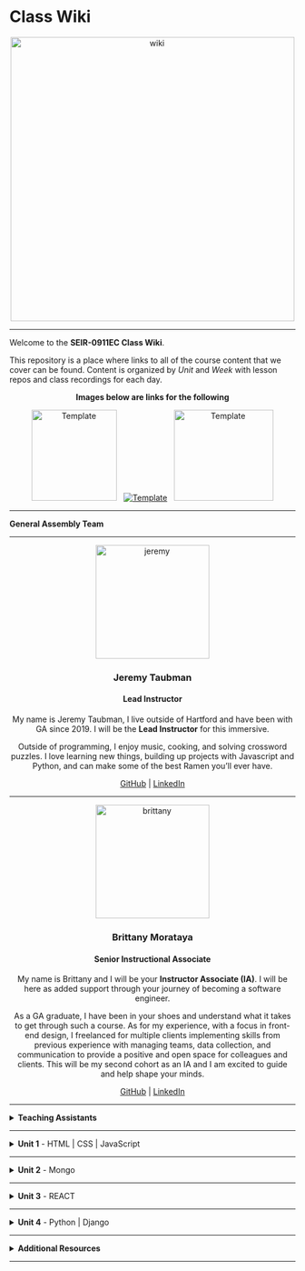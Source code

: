 # Class Wiki

<div align="center">
  <img src="https://i.imgur.com/WNe3NwE.png" alt="wiki" height="500">
</div>

___
Welcome to the <b>SEIR-0911EC Class Wiki</b>.

This repository is a place where links to all of the course content that we cover can be found. Content is organized by <i>Unit</i> and <i>Week</i> with lesson repos and class recordings for each day.
<br>


<div align="center" display:"row">
<b>Images below are links for the following</b>



<a href="https://github.com/bmorataya3/Pull-Request-Template" target="_blank"><img src="https://i.imgur.com/WYBWzSth.png" alt="Template" height="160" width="150"></a> &nbsp; 
<a href="https://github.com/seir-/daily_js_challenges" target="_blank"><img src="https://i.imgur.com/W2YYUOPb.png" alt="Template"></a>  &nbsp; 
<a href="https://github.com/seir-123/cs_data_structures" target="_blank"><img src="https://i.imgur.com/Bq75otNm.png" alt="Template" height="160" width="175" ></a>
</div>



____
<strong>General Assembly Team</strong>



____

<div align="center">
  <img width="200px" src="https://i.imgur.com/xDwQZ7E.png" alt="jeremy">
  <h3>Jeremy Taubman</h3>
  <h4>Lead Instructor</h4>
  <p>My name is Jeremy Taubman, I live outside of Hartford and have been with GA since 2019. I will be the <b>Lead Instructor</b> for this immersive.</p>
  <p>Outside of programming, I enjoy music, cooking, and solving crossword puzzles. I love learning new things, building up projects with Javascript and Python, and can make some of the best Ramen you’ll ever have.</p>
  <span><a href="https://github.com/taubman33">GitHub</a> | <a href="https://www.linkedin.com/in/jeremy-taubman/">LinkedIn</a></span>
  <br>
</div>

____

<div align="center">
  <img width="200px" src="https://i.imgur.com/TkTJmAs.png" alt="brittany">
  <h3>Brittany Morataya</h3>
  <h4>Senior Instructional Associate</h4>
  <p>My name is Brittany and I will be your <b>Instructor Associate (IA)</b>. I will be here as added support through your journey of becoming a software engineer.</p>
  <p>As a GA graduate, I have been in your shoes and understand what it takes to get through such a course. As for my experience, with a focus in front-end design, I freelanced for multiple clients implementing skills from previous experience with managing teams, data collection, and communication to provide a positive and open space for colleagues and clients. This will be my second cohort as an IA and I am excited to guide and help shape your minds.</p>
  <span><a href="https://github.com/bmorataya3">GitHub</a> | <a href="https://www.linkedin.com/in/brittany-morataya/">LinkedIn</a></span>
  <br>
</div>


____


<details><summary><strong>Teaching Assistants</strong></summary><p>

<p>TAs will lead nightly study and debugging sessions that are <b>highly recommended</b> to attend.</p>

<div align="center">
  <img width="200px" src="" alt="">
  <h3>NAme/h3>
  <h4>Teaching Assistant</h4>
  <p>Aboue</p>
  <span><a href="https://github.com/kavdesilva">GitHub</a>  | <a href="https://www.linkedin.com/in/kristina-vanbergen-desilva/">LinkedIn</a></span>
  <br>
</div>

____



____
<details><summary><strong>Class Policies</strong></summary><p>

Below, you will find Class Policies and Requirements as laid out in Orientation and conveyed by the Instructional Team.  We compile them here for your reference and review.

</p>

<ul type="none">

<li><details><summary><strong>Code of Conduct</strong></summary><p>

<ul>
  <li>Foster a productive classroom environment.</li>
  <li>Treat others with respect and dignity.</li>
  <li>Remember that everyone is coming at this with a different background.</li>
  <li>Professionalism in all methods of communication, both in-person <i>and</i> online.
    <ul>
      <li>Slack is an extension of our on-campus community. We ask that you remain courteous, respectful, and professional while engaging on Slack.</li>
    </ul>
  </li>
  <li><b>Zero tolerance for plagiarism and cheating.</b></li>
</ul>

</p></details></li>

<li><details><summary><strong>Deliverable Submission Requirements</strong></summary><p>

<ul>
  <li>Deliverables must be submitted following the <a href="https://github.com/SEIR-123/template_pull_request">PR Guidelines</a>.</li>
  <li>Students must meet deliverable requirements for the submission to be marked as "Complete".</li>
  <li>Deliverables are <i>always</i> due the following class day at the beginning of class, unless otherwise stated.</li>
  <li>There is a grace period for re-submission or late submission.  All re-submits/late submits are due the <b>Monday following the week of assignment</b>.
    <ul>
      <li>Deliverables assigned on Fridays <b>do not</b> have a re-submit <i>or</i> late submit grace period.</li>
      <li>Deliverables submitted <i>after</i> the grace period <b>will not</b> be graded or accepted and will be marked as "Incomplete".</li>
    </ul>
  </li>
</ul>

</p></details></li>

<li><details><summary><strong>Graduation Requirements</strong></summary><p>

<ul>
  <li>Meet Project Requirements.
    <ul><li>Satisfactorily complete and present a project for <i>each</i> of the <b>4</b> units.</li></ul>
  </li>
  <li>Submit and complete a <i>minimum</i> of <b>80%</b> of deliverables (labs, homework, etc.).</li>
  <li>Adhere to attendance policy.
    <ul>
      <li>Students are allowed <b>3</b> absences over the <i>entire</i> course.</li>
      <li><b>3</b> tardies or early departures equals <b>1</b> absence.</li>
      <li>Tardy policy <i>includes</i> Outcomes participation.</li>
    </ul>
  </li>
</ul>

</p></details></li>

<li><details><summary><strong>A Note on Plagiarism</strong></summary><p>

<ul>
  <li>Plagiarism is a serious offense and grounds for immediate withdrawal.</li>
  <li>You are encouraged to ask others, including students, instructors, and sites like <i>Stack Overflow</i> for help. However, it is <b><i>not acceptable to copy</i></b> another persons code and submit it as your own. More importantly, it is detrimental to your own learning and growth.</li>
  <li>Small snippets of code that solve small problems taken from sites like <i>Stack Overflow</i> are generally an exception to this rule. If you aren't sure, it is your responsibility to <b><i>ask your instructor</i></b>. To be on the safe side, we ask that you credit the person/resource you got the code from in a comment, and let an instructor take a look at it.</li>
</ul>

</p></details></li>

Observed Holidays

<p>
The following dates are observed Holidays for this immersive.  There will be no class days on or within any of the date ranges listed below.  These will not decrease the overall length of the immersive, but add on additional replacement days to the end to fulfill the 12 weeks. If you have any questions regarding Holidays, or have a special circumstance, please don't hesitate to reach out to your instructional team.
</p>

| Holiday | Date(s) |
|:---:|:---:|
| Thanksgiving Break | Nov 22-24 |



</details>
____

# Class Schedule

### Unit 1 - 
	Week 1 - HTML, CSS, JS, DOM Manipulation
	Week 2 - JS Higher Order Functions, OOP, API calls + Axios
	Week 3 - Project 1 (API Call / JS Game)

### Unit 2 - 
	Week 4 -Mongo, Mongoose, Express
	Week 5 -  Mongoose with Express, Full Stack Development
	Week 6 - Project 2 (Mongoose /  Axios)

### Unit 3 -
	Week 7 -  React Basics, React Hooks
	Week 8 -  React Router and Axios
	Week 9 - Group MERN Stack Project

### Unit 4 -
	  Week 10 - Python, Django
	  Week 11 - Django Serializers, Group Hackathon
	  Week 12 - Capstone Project  


</p></details></li>

____

<details><summary><strong>Unit 1</strong> - HTML | CSS | JavaScript</summary><p>

<ul type="none">

  <li><details><summary><strong>Week 1</strong></summary><p>

  <p>
  In Week 1, we review the fundamental concepts of <b>HTML</b>, <b>CSS</b>, and <b>JavaScript</b> along with introducing <b>git</b> workflow, <b>terminal</b> commands, and writing professional <b>markdown</b> files. We also learn about the <b>JavaScript DOM</b> and how to use <b>events</b> to affect it.
  </p>

  | Monday | Tuesday | Wednesday | Thursday | Friday |
  |:---:|:---:|:---:|:---:|:---:|
  | Introductions| [JS Intro- Datatypes](https://github.com/SEIR-0911/u1_js_intro_datatypes/blob/main/README.md) | [Functions and Scopes](https://github.com/SEIR-0911/u1_js_functions_and_scope/blob/main/README.md)  | [HTML](https://github.com/SEIR-0911/u1_HTML_intro)   | [DOM Events](https://github.com/SEIR-0911/u1_lesson_js_dom_events)
  | [CLI Intro](https://github.com/SEIR-0911/u1_CLI_intro)  | [Arrays](https://github.com/SEIR-0911/u1_js_arrays/blob/main/README.md) |  [Functions Lab](https://github.com/SEIR-0911/u1_functions_lab/blob/main/README.md)  | [Grumpy Cat](https://github.com/SEIR-0911/u1_lab_grumpy_cat_resume) | [Color Switcher](https://github.com/SEIR-0911/u1_lab_dom_color_switcher)
  |  [InstallFest](https://github.com/SEIR-0911/u1_Installfest) | [Control Flow](https://github.com/SEIR-0911/u1_js_control_flow/blob/main/README.md)   | [Array Iterators](https://github.com/SEIR-0911/u1_array_iterators) | [CSS](https://github.com/SEIR-0911/u1_CSS_intro)  | [JS Dots Game Lab](https://github.com/SEIR-0911/u1_lab_dom_dots)| 
  |  [Git](https://github.com/SEIR-0911/u1_lesson_git_intro)| [Data Types Practice](https://github.com/SEIR-0911/U1_data_types_practice) | [HOF Lab](https://github.com/SEIR-0911/u1_lab_HOF_lab/tree/main)   |  [Resume](https://github.com/SEIR-0911/u1_lab_personal_resume)  |[Connect Four](https://github.com/SEIR-0911/u1_hw_Connect_four/blob/main/README.md) |  |
  | [Git PAT](https://github.com/SEIR-0911/u1_git_PAT) | [CYOA](https://github.com/SEIR-0911/u1_hw_control_flow_adventure/tree/main) |[CodeWars Challenges](https://github.com/SEIR-0911/u1_hw_codewars_challenges/blob/main/README.md)  | [Flexbox](https://github.com/SEIR-0911/u1_CSS_Flex_and_Grid)    | [Tic Tac Toe](https://github.com/SEIR-0911/u1_hw_tic_tac_toe)
  | [Command Line Practice](https://github.com/SEIR-0911/u1_hw_star_wars-1/blob/main/README.md)  ||OUTCOMES | [Fashion Blog](https://github.com/SEIR-0911/u1_HW_Fashion-Blog/blob/master/README.md) |   |

  <ul type="none">

  <li><details><summary>Class Recordings</summary><p>

  | Monday | Tuesday | Wednesday | Thursday | Friday |
  |:---:|:---:|:---:|:---:|:---:|
  | [Recording](https://generalassembly.zoom.us/rec/share/8dvXRvdhk1rZigzh1rxM8BFVgvbulUvOtwI_MvVspc3UZFoBE2mYVx5rvs5IdSso.Oj2zsrEaYgKH3gHW)| [Recording](https://generalassembly.zoom.us/rec/share/eRwUN76Bl1gksVvhJ_jOHCjNy_PrVrefvzWZjKPe15vy5iJGUYl2WQrSilUpgJ2k.MpOY41Ab6qgp6Gt5)|[Recording](https://generalassembly.zoom.us/rec/share/w78QGA_GLb9JESDU5SXugkxlefr1GpCx38DHGmoyQuk90xLvY5FSFRUFTSpzum2P.cToFMiwKspO3wOac)| [Recording](https://generalassembly.zoom.us/rec/share/0vzAOCMGQIJTDVFaSw3fLM1XUTlicGiP-hnXsqrAXx5t8rkvgeE3uGQ6VJc0UQwM.X0wEUaYXQVVFsLzy)| [Recording](https://generalassembly.zoom.us/rec/share/gDMRwR9HTirxSBnF-qQHZ0SP8pd307NV2dxEzySPsUWPk_7wTUQU62uGwxr2_1qz.E9Pju-_WYWkBqRTh)|
  | Passcode: `0q1!ghrd`  | Passcode: `pw9GO%?3` | Passcode: `dBUuu%S7
` | Passcode: `XuVF8@T.` | Passcode: `J9G.4KJC` |

  </p></details></li>

  </ul>

  ___
  </p></details></li>

  <li><details><summary><strong>Week 2</strong></summary><p>

  <p>
  In Week 2, we practice more <b>DOM Manipulation</b> and are introduced to <b>Daily JavaScript Challenges</b> and basic algorithmic problem-solving. We learn about <b>ES6</b> syntax along with <b>Higher Order Functions</b> and <b>Object Oriented Programming</b> in JavaScript. At the end of the week, we learn how to call on external data sources with <b>APIs</b>.
  </p>

 
  | Monday | Tuesday | Wednesday | Thursday | Friday |
  |:---:|:---:|:---:|:---:|:---:|
|  [JS Objects](https://github.com/SEIR-0911/u1_lesson_js_objects/blob/main/README.md) |Wireframing| [Weather API Lab](https://github.com/SEIR-0911/u1_lab_weather-api/blob/main/README.md) | [Responsive CSS](https://github.com/SEIR-0911/u1_responsive_css/blob/main/README.md)| Project Week Starts|
|[Jurassic Object Lab](https://github.com/SEIR-0911/u1_lab_jurassic_objects/blob/main/README.md)|  [Intro to API's](https://github.com/SEIR-0911/u1_axios-api-intro)   |  OUTCOMES  |  Deployment |  ||
  |[ES6 Syntax](https://github.com/SEIR-0911/u1_lesson_ES6) | [Poke'mon Lab](https://github.com/SEIR-0911/u1_pokemon-api-lab/blob/main/README.md)  |   |[Prompt 1](https://github.com/SEIR-0911/u1_project_prompt/blob/main/README.md) |  |  
  | [Calculator](https://github.com/SEIR-0911/u1_JS_calculator_lab/tree/main) |  ||  |  |
  |  |  |  | |  | 

 <ul type="none">



 <li><details><summary>Class Recordings</summary><p>


| Monday | Tuesday | Wednesday | Thursday | Friday |
 |:---:|:---:|:---:|:---:|:---:|
 | [Recording](https://generalassembly.zoom.us/rec/share/cDmD9w7ULkJG6aYVNb7P5ILZhMAsv72_Zrqdy3cZ-wtgpPWcdbso7b89mrvqrah_.8B8Hte07Ivn58qtU)|[Recording](https://generalassembly.zoom.us/rec/share/-CMe-EB9H_3uYM3uppDnVou1kKUzY_oVR9FssDxuKETx9y5fkhlxakoRdPTY7Qbm.V-RAu3F5zngb64kh) | [Recording](https://generalassembly.zoom.us/rec/share/zEkd4PfoxN5BQjeM3yQb59dIDlFUAzmuC9PJhz2W5QPrSvysbLC2vzNFgBo1eJ6l.Kzs_JeuWbKMdFlWt) |  [Recording]() | [Recording]()|
 | Passcode:`%FQV40JU`  | Passcode:`EVTT5q?3`| Passcode:`@@P1Zs$8` | Passcode: `` | Passcode: `` | 

 </p></details></li>
 
  </ul>

  </p></details></li>

</p></details>
  

___
   
   
<details><summary><strong>Unit 2</strong> - Mongo </summary><p>

<ul type="none">

  <li><details><summary><strong>Week 4</strong></summary><p>

   <p>
     In Week 4, we learn all about <b>Mongo</b> with <b>Express</b>. We learn the concepts of <b>associations</b>, <b>data</b>, and about <b>routes & conteollers</b>. 
  </p>


| Monday | Tuesday | Wednesday | Thursday | Friday |
  |:---:|:---:|:---:|:---:|:---:|
  | [Mongo Install](https://github.com/SEIR-0911/u2_lesson_mongo_install/blob/main/README.md)|[Mongoose Data](https://github.com/SEIR-0911/u2_lesson_mongoose_data_model-1) | [Express Full Stack Demo](https://github.com/SEIR-0911/express_full_stack_demo) | [ERD](https://github.com/SEIR-0911/u2_lesson_ERD) | [Express from Scratch](https://github.com/taubman33/u2_lab_express_api/blob/main/README.md)  ||
  | [Mongo Command](https://github.com/SEIR-0911/u2_lesson_mongoDB/blob/main/README.md) | [Mongoose Associations](https://github.com/SEIR-0911/u2_lesson_mongoose_associations/tree/main) | [Express Intro](https://github.com/SEIR-0911/u2_express_intro_and_middleware/tree/main)  | [Express Controller](https://github.com/SEIR-0911/u3_lesson_express_controllers/blob/main/README.md) | [Mongoose w/Express](https://github.com/SEIR-0911/u2_lesson_mongoose_express) |
  | [Mongo Lab](https://github.com/SEIR-0508/u2_lab_mongoDB_sneakers/tree/main)  |  [Mongoose Lab](https://github.com/SEIR-0911/u2_mongoose_lab/blob/main/README.md) |[Express Routes](https://github.com/SEIR-0911/u3_lesson_express_routing/blob/main/README.md)|  | [Mongoose Plants](https://github.com/SEIR-0911/u2_hw_mongoose_plants/blob/main/README.md)  |
  |[Atlas Set up](https://github.com/SEIR-0911/u2_mongo_atlas_setup/blob/main/README.md)   | |[Express Fruits](https://github.com/SEIR-0911/express_fruits/blob/main/readme.md)  |  |  |
  | [Mongo Burgers](https://github.com/SEIR-0911/u2_hw_mongo_burgers)  || OUTCOMES ||  |
  |  | |  |  |  | 

<ul type="none">

 

  <li><details><summary>Class Recordings</summary><p>

| Monday | Tuesday | Wednesday | Thursday | Friday |
  |:---:|:---:|:---:|:---:|:---:|
  | [Recording](https://generalassembly.zoom.us/rec/share/KojBx5iid6CQ9MYIamujd_8QfxfmiC2pftExgGZ9Bvh4DhXIPxVaJg5cSzz-L1JE.vOdp6Lqj3JWhiK8p) | [Recording](https://generalassembly.zoom.us/rec/share/ZUXppiomUy9iI2h2lALlb2nhRUQcvpSJDtxFJ3IobDx_tB8MlKTzXqnyOQtNF1HD.AVmQTJO2cr7zXTEz) | [Recording]() | [Recording](https://generalassembly.zoom.us/rec/share/MAX9zoNVjUa9UOk-cFGNLpVkrMEoPyJ7m7K3EbioIhS8g_koT_Uv_yB_18WYYwkG.mZ1Bzesmz7OTXOGB) | [Recording]() |
  | Passcode: `1#6APOT%` | Passcode: `9@xxf0?@` | Passcode: `` | Passcode: `k+gv3m?W` | Passcode: `` | 

  </p></details></li>

  </ul>

  ___
  </p></details></li>

  <li><details><summary><strong>Week 5</strong></summary><p>

  <p>
  In Week 5 we continue to work with Express from scratch, Authorization and following it up with a full stackathon for practice
  </p>


| Monday | Tuesday | Wednesday | Thursday | Friday |
  |:---:|:---:|:---:|:---:|:---:|
  | [Express/Mongoose Review](https://github.com/SEIR-0911/u2_heroes_and_villains_api/tree/main) | [Group Git](https://github.com/SEIR-0911/u2_lesson_group_git) | Stackathon day | Presentations  | [Project 2](https://github.com/SEIR-0911/project2/blob/main/README.md) |
  | [Express fron Scratch](https://github.com/taubman33/u2_lab_express_api/blob/main/README.md) |  [Reg ex (optional)](https://github.com/SEIR-0911/u2_lesson_regEx_js/tree/main)| OUTCOMES |  [Project 2 setup](https://github.com/SEIR-0911/project2/blob/main/README.md)    ||
  | |[OAuth (optional)](https://github.com/SEIR-0911/u2_lesson_oAuth) |   | |  |
  |  | Stackaton Day 1 | |  |  |
 


  <li><details><summary>Class Recordings </summary><p>

| Monday | Tuesday | Wednesday | Thursday | Friday |
  |:---:|:---:|:---:|:---:|:---:|
  | [Recording]() | [Recording]() | [Recording]() | [Recording]() | [Recording](https://generalassembly.zoom.us/rec/share/JUgAoH5tc3metfg--hbDVq87qrDH35L9NSFgDQ_DSaRKMNyb3JtMFZ5X21HthGrF.04HUrTQwqzTbZxDT) |
  | Passcode: `` | Passcode: `` | Passcode: `` | Passcode: `` | Passcode: `7*+Zxm%Z` | 
 
  </p></details></li>
  
  </ul>

  </p></details></li>

</p></details>

 


___
<details><summary><strong>Unit 3</strong> - REACT </summary><p>

<ul type="none">

  <li><details><summary><strong>Week 7</strong></summary><p>

  <p>
  In Week 7 we learn all about React and what an amazing JavaScript library it can be for developers. We learn the concepts of components, props, and about React Hooks and functional components. We learn about useState and how to use it to manage our state within our apps. We also get into how we can use useEffect to make axios calls in our React apps. Finally, at the end of the week, we learn React Router, a powerful tool for navigating around our virtual DOM.
  </p>

 
 | Monday | Tuesday | Wednesday | Thursday | Friday |
  |:---:|:---:|:---:|:---:|:---:|
  | [Intro to React](https://github.com/SEIR-0911/u3_lesson_intro_to_react/blob/main/README.md)| [React Router](https://github.com/SEIR-0911/u3_react_router_intro/blob/main/README.md)  |[Component hierarchy Diagram](https://github.com/SEIR-0911/u3_lesson_component_hierarchy/blob/main/README.md) |  [Reat State](https://github.com/SEIR-0911/u3_lesson_state_and_hooks) | [UseEffect](https://github.com/SEIR-0911/u3_lesson_useEffect/tree/main) | 
  |[LOTR Lab](https://github.com/SEIR-0911/u3_lab_react_LOTR/blob/main/README.md)| [Mapping Components](https://github.com/SEIR-0911/u3_lesson_react_mapping_components-1)  | [Portfolio](https://github.com/SEIR-0911/u3_react_portfolio_lab) |  [Likes Lab](https://github.com/SEIR-0911/u3_lab_likes) | [React API's](https://github.com/SEIR-0911/u3_lesson_react_APIs) |
  |[Korilla Lab](https://github.com/SEIR-0911/u3_react_Korilla_receipts/tree/main)| [Mapping Lab](https://github.com/SEIR-0911/u3_lab_mapping_contacts/blob/main/README.md)| OUTCOMES   | [React Forms](https://github.com/SEIR-0911/u3_react_forms/tree/main)    | [SWAPI Axios Lab](https://github.com/SEIR-0911/u3_react_axios_lab/blob/main/README.md) |
  | | [Mapping Movies](https://github.com/SEIR-0911/u3_hw_movie_mapping) |  | [Groceries Lab](https://github.com/SEIR-0911/u3_lab_groceries) |  |
  |  |  |  | [ATM Lab](https://github.com/SEIR-0911/u3_lab_react_ATM) | |
|||| [Password Validator](https://github.com/SEIR-0911/u3_lab_password_validator/blob/main/README.md) | |
| | | | |


  <ul type="none">

 
 
 <li><details><summary>Class Recordings</summary><p>

| Monday | Tuesday | Wednesday | Thursday | Friday |
  |:---:|:---:|:---:|:---:|:---:|
  | [Recording](https://generalassembly.zoom.us/rec/share/WD_KuZz8-nKMuJo9vjZ8C0wmowgQrK9Iat9lVlBhJYXRYQgetRjnNawgpoArvTId.JjVBK8qbu6vf_LJ4) | [Recording](https://generalassembly.zoom.us/rec/share/BE7muJb-EOzojTb6NShYuoy4E8V6XpSmzEMYslxDdmp2nWtXWFShCjbv1dsAH_Sc.Z3hTUcwBXz4ediqP)| [Recording](https://generalassembly.zoom.us/rec/share/td28MAQhMXjq-ovIe-I-sS-WKYOu5Rl15PnjOKGOJXhuAn1fZFLmeFxbnOA16WEe.Ie3qcebXLoLDbCm1) | [Recording](https://generalassembly.zoom.us/rec/share/OqiPqbHElrAowsfO7jKCO7MMyeIxT7yWI5wlV5HEBhH9ZCQbVyflKOiBIoqCf13o.SldeSPzNrNgskygm) | [Recording] |
  | Passcode: `6mn6U3#m` | Passcode: `b5GM?30d` |  Passcode: `E^yB7HWy` | Passcode: `@6fiwG!m` |  Passcode: `` 

  </p></details></li>

  </ul>

  ___
  </p></details></li>



  <li><details><summary><strong>Week 8</strong></summary><p>

  <p>
  In Week 8, we continue to work with React Functional Components, learning about some amazing Hooks like useEffect and useContext, as well as two powerful libraries, Axios and the React Router
  </p>

 
 | Monday | Tuesday | Wednesday | Thursday | Friday |
  |:---:|:---:|:---:|:---:|:---:|
  |[Router II](https://github.com/SEIR-0911/u3_lesson_react_router) [UseEffect](https://github.com/SEIR-0911/u3_lesson_useEffect) | [useContext](https://github.com/seir-123/u2_lesson_useContext) | Hackathon| Hackathon | Hackathon Presentations |
  |[Router Lab](https://github.com/SEIR-0911/u3_lab_react_router)    |[Context Lab](https://github.com/seir-123/u2_react_useContext_lab)  |OUTCOMES |  [Project 3 prompt](https://github.com/seir-123/project2_prompt/blob/main/README.md)  |  |
  | | [React States Lab](https://github.com/SEIR-0911/u3_react_states_lab/blob/main/README.md) |  | ||
| | [FrontEnd Hackathon](https://github.com/SEIR-0911/u3_lab_react_axios_foodE/blob/main/README.md) |  | ||
| | Axios Lab II |  | ||
  

  <ul type="none">

  <li><details><summary>Class Recordings</summary><p>

| Monday | Tuesday | Wednesday | Thursday | Friday |
  |:---:|:---:|:---:|:---:|:---:|
  | [Recording](https://generalassembly.zoom.us/rec/share/p1ul2ouA1Wo2Era8Tf1ja_rixy4frrdhnWL5IyQ7YCUi7Yd1Bn5gHSmrXg0OYKYo.1LjwcBW95kxEIGvV)  |[Recording](https://generalassembly.zoom.us/rec/share/_Xj_AB91EX6zVySs6aggzHlR-GZ5RRFg2ag0kMELwiIiGL9kaUv1K7xYsW1Q5p1m.YChwkc4l74at_ihM)  | No Recording | [Recording](https://generalassembly.zoom.us/rec/share/zxRBA7NE31gSDoGHaV2mHWiuOLOBbOnOKTL6EpWaCklOi3H5CccqBbJ3xSDpECY.GLSrAdp6brFTSy09) |No Recording|
  | Passcode: `1ZKBjbh*` | Passcode: `^Bm9Ys1u` |  | Passcode: `kmW=BN03`  |  | 

 </p></details></li>
  
  </ul>

  </p></details></li>

</p></details>

 


___
<details><summary><strong>Unit 4</strong> -  Python | Django</summary><p>

<ul type="none">

  <li><details><summary><strong>Week 11</strong></summary><p>

  <p>
  In Week 11, we are introduced to <b>Python</b> and learn about <b>functions</b>, <b>control flow</b>, <b>loops</b>, and <b>dictionaries</b>. We continue with Python through the week by learning about <b>tuples</b> and <b>OOP</b>. 
  </p>

 
| Monday | Tuesday | Wednesday | Thursday | Friday |
  |:---:|:---:|:---:|:---:|:---:|
  | Presentations |[Intro to Python](https://github.com/SEIR-0911/u4_lesson_python_intro)  | [Python OOP](https://github.com/SEIR-0911/u4_lesson_python_OOP)  | [Django Install](https://github.com/SEIR-0911/u4_lesson_django_intro)  |[Django Serializer](https://github.com/SEIR-0911/u4_lesson_django_REST_API) |
  | [SQL intro](https://github.com/SEIR-0911/u4_lesson_SQL_intro/tree/main)  | [Python Functions](https://github.com/SEIR-0911/u4_lesson_python_functions/tree/main)  |[Polyglot Workshop](https://github.com/SEIR-0911/u4_polyglot_challenge/tree/main) | [Django Practice I](https://github.com/SEIR-0911/u4_lab_nostaldja)  |[Django practice II](https://github.com/SEIR-0911/u4_lab_django_REST_API)  |
  |[SQL Lab](https://github.com/SEIR-0911/u4_lab_SQL_practice/tree/main) |[Python Control Flow](https://github.com/SEIR-0911/u4_lesson_python_control_flow/tree/main)   |[Py Pac Poe](https://github.com/SEIR-0911/u4_py_pac_pie/blob/main/README.md)   |[Django Admin Stylist](https://unfoldadmin.com/) | |
  |[SQL Joins](https://github.com/SEIR-0911/u4_lab_SQL_joins/blob/main/ReadMe.md) | [Python Lists & Loops](https://github.com/SEIR-0911/u4_lesson_python_lists_loops/tree/main)   |[State Capitals](https://github.com/SEIR-0911/u4_python_capitals_lab/blob/main/README.md) [Codewars](https://github.com/SEIR-0911/u4_python_challenges/tree/main)  | OUTCOMES | |
|[SQL Joins LAB](https://github.com/SEIR-0911/u4_lab_SQL_joins/blob/main/ReadMe.md) |[Python Dictionaries](https://github.com/SEIR-0911/u4_lesson_python_dictionaries/tree/main)| [CVS Parser Lab](https://github.com/SEIR-0911/u4_lab_python_CSV_parser)|||
|[Carmen San Diego](https://github.com/SEIR-0911/u4_hw_carmen_sandiego)|[Codewae Challenges](https://github.com/SEIR-0508/u4_python_challenges/tree/main)|[Smash Bros](https://github.com/SEIR-0911/u4_hw_python_smash_bros) |||

   <ul type="none">

  <li><details><summary>Class Recordings</summary><p>

| Monday | Tuesday | Wednesday | Thursday | Friday |
  |:---:|:---:|:---:|:---:|:---:|
  | [Recording]() | [Recording]()| [Recording]() | [Recording]() | [Recording]()|
  | Passcode: `` | Passcode: `` | Passcode: ``|Passcode: `` | Passcode: `` |

   </p></details></li>

  </ul>

  ___
  </p></details></li>



  <li><details><summary><strong>Week 12</strong></summary><p>


  <p>
  In Week 12, We get a quick intro to <b>Django</b> and how to set up <b>views</b>. At the end of the week, we begin our <b>Capstone Project</b>!
  </p>


| Monday | Tuesday | Wednesday | Thursday | Friday |
  |:---:|:---:|:---:|:---:|:---:|
  | [Django Full STackathon](https://github.com/seir-123/u4_django_fullstack/) |[Django Full STackathon](https://github.com/seir-123/u4_django_fullstack/)  | HOLIDAY  | HOLIDAY | HOLIDAY |
  | | | |  | |
  

  <ul type="none">

  <li><details><summary>Class Recordings</summary><p>

 <!-- | Monday | Tuesday | Wednesday | Thursday | Friday |
  |:---:|:---:|:---:|:---:|:---:|
  | [Recording](https://generalassembly.zoom.us/rec/share/h-9ngB5u1uEx5zSesSveCLwLqBJrFkBk9mtyfNKBNI3bzuSjiHPtdX_jyQIIvuc4.eKNgftyhkYl6ErIg) | [Recording](https://generalassembly.zoom.us/rec/share/fTTWYzAbEqvGm0iwI96-T-_n9pJKFEwEEnx3eLOvZzEXlXj2ARXUB1g3iy0gDZ-T.whN7L2OIyZO4ZfrP) | No Recording | No Recording | No Recording |
  |Passcode: `xzkxF+i8`  | Passcode: `2fS9fP#N` |  |  |  | -->

  </p></details></li>

  
  </p></details></li>

  

 
  </p></details></li>

  </ul>

  </p></details></li>

</p></details>

___

<details><summary><strong>Additional Resources</strong></summary><p>

Below is a list of additional resources that were hand-picked by your instructors. If you find that you don't have the time during the immersive, these resources will still help to solidify your understanding of key concepts after graduation.

  <ul type="none">
    
  <li><details><summary><strong>Tools</strong> - things to make you more efficient</summary><p>

  - [Rectangle](https://rectangleapp.com/)
  - [Magnet](https://apps.apple.com/us/app/magnet/id441258766?mt=12)
  - [Spectacle](https://www.spectacleapp.com/)
  - [Trello](https://trello.com/)
  - [Airtable](https://www.airtable.com/)
  - [Asana](https://asana.com/)
  - [Freehand](https://www.invisionapp.com/freehand)
  - [LucidChart](https://www.lucidchart.com/pages/)
  - [draw.io](https://app.diagrams.net/)
  - [Whimsical](https://whimsical.com/)
  - [Canva](https://www.canva.com/)
  - [Figma](https://www.figma.com/)
  
  </p></details></li>

  <li><details><summary><strong>Practice</strong> - sites to hone your skills</summary><p>

  - [Codeacademy](https://www.codecademy.com/catalog)
  - [freeCodeCamp](https://www.freecodecamp.org/learn/)
  - [Codewars](https://www.codewars.com)
  - [Udemy](https://www.udemy.com/)
  - [Programiz](https://www.programiz.com/)
  - [#JavaScript30](https://javascript30.com/)
  - [CSS Battle](https://cssbattle.dev/)
  - [CSS Diner](https://flukeout.github.io/)
  - [Flexbox Froggy](https://flexboxfroggy.com/)
  - [Grid Garden](https://cssgridgarden.com/)
  - [Flexbox Zombies](https://mastery.games/flexboxzombies/)
  - [Flexbox Defense](http://www.flexboxdefense.com/)
  - [Screeps](https://screeps.com/)
  - [UX Design Masterclass](https://uxdesignmasterclass.com/)
  
  </p></details></li>

  <li><details><summary><strong>Bookmarks</strong> - must-have resources</summary><p>
  
  - [W3Schools](https://www.w3schools.com/)
  - [CSS Tricks](https://css-tricks.com/)
  - [MDN Web Docs](https://developer.mozilla.org/en-US/)
  - [Stack Overflow](https://stackoverflow.com/)
  - [Eloquent JavaScript](https://eloquentjavascript.net/)
  
  </p></details></li>

  <li><details><summary><strong>Reading</strong> - helpful articles and topics</summary><p>

  - [10 Need-to-know Mac Terminal Commands](https://scotch.io/bar-talk/10-need-to-know-mac-terminal-commands)
  - [Rubber Duck Debugging](https://rubberduckdebugging.com/)
  - [Medium: What Is An API?](https://medium.com/free-code-camp/what-is-an-api-in-english-please-b880a3214a82)
  - [Medium: Higher Order Functions](https://medium.com/javascript-in-plain-english/4-must-know-higher-order-functions-in-javascript-411f85545881)
  - [Medium: Local Git Repos vs Remote Repos](https://medium.com/swlh/git-local-repo-and-github-remote-repo-eae1c948fbf5)
  - [Medium: Explaining API's](https://medium.com/javascript-in-plain-english/many-developers-struggle-with-explaining-apis-20a071d74596)
  - [Naming Conventions in Database Modeling](https://vertabelo.com/blog/naming-conventions-in-database-modeling/)
  - [JSON Web Tokens](https://jwt.io/introduction/)
  
  </p></details></li>

  <li><details><summary><strong>Documentation</strong> - commonly used tech docs</summary><p>

  - [MDN JavaScript Docs](https://developer.mozilla.org/en-US/docs/Web/JavaScript/Guide)
  - [W3Schools CSS Docs](https://www.w3schools.com/cssref/default.asp)
  - [React Docs](https://reactjs.org/docs/getting-started.html)
  - [Mongoose Docs](https://mongoosejs.com/)
  - [PostgreSQL](https://www.postgresql.org/docs/)
  - [Sequelize Docs](https://sequelize.org/docs/v6/)
  - [Python Docs](https://docs.python.org/3/)
  - [Django Docs](https://docs.djangoproject.com/en/4.0/)

  </p></details></li>

  <li><details><summary><strong>Cheatsheets</strong> - quick references</summary><p>

  - [Mac Terminal Commands Cheatsheet](https://www.makeuseof.com/tag/mac-terminal-commands-cheat-sheet/)
  - [OhMyZsh Cheatsheet](https://github.com/ohmyzsh/ohmyzsh/wiki/Cheatsheet)
  - [VSCode Keyboard Shortcut Cheatsheet](https://code.visualstudio.com/shortcuts/keyboard-shortcuts-macos.pdf)
  - [Markdown Cheatsheet](https://www.markdownguide.org/cheat-sheet/)
  - [JavaScript Cheatsheet](https://websitesetup.org/javascript-cheat-sheet/)
  - [ES6 Cheatsheet](https://devhints.io/es6)
  - [ERD Cheatsheet](https://drive.google.com/file/d/0B_spkK3eZiHmZTZhczVTaVZxUFU/view?resourcekey=0-pvJ1STXJ4xEpjqpFWQtUhg)
  - [iOS Resolutions](http://iosres.com/)
  - [Flexbox Playground](https://codepen.io/GAmarketing/pen/QWWJvLx)
  - [Layoutit!](https://grid.layoutit.com/)
  - [Named Colors & Hex Equivalents](https://css-tricks.com/snippets/css/named-colors-and-hex-equivalents/)
  - [Regex Cheatsheet](https://www.rexegg.com/regex-quickstart.html)
  
  </p></details></li>

  <li><details><summary><strong>Deployment</strong> - get your projects online</summary><p>

  - [Surge](https://surge.sh/)
  - [Heroku](https://www.heroku.com/)
  - [Netlify](https://www.netlify.com/)
  - [Vercel](https://vercel.com/)
  - [AWS](https://aws.amazon.com/codedeploy/)
  
  </p></details></li>

  <li><details><summary><strong>CSS Libraries</strong> - Use differet libraries to vamp up your apps</summary><p>

  - [Nostalgic](http://nostalgic-css.github.io/)
  - [Jdan](http://jdan.github.io/)
  - [Bootstrap](https://getbootstrap.com/)
  - [Kushagra](http://kushagra.dev/)
  - [Tachyons](http://tachyons.io/)
  - [Bulma](https://bulma.io/)
  - [Foundation](https://foundation.zurb.com/)
  - [Skeleton](http://getskeleton.com/)
  - [Groundwork](https://groundworkcss.github.io/)
  - [Victory Chart Visualizations](https://formidable.com/open-source/victory/)
  - [TailwindCSS](https://tailwindcss.com/)
  - [Material UI](https://mui.com/)
  - [Materialize](https://materializecss.com/)
  - [Semantic UI](https://semantic-ui.com/)
  - [React MD](https://mlaursen.github.io/react-md-v1-docs/#/)
  - [React Suite](https://rsuitejs.com/)
  - [React Rainbow](https://react-rainbow.io/)
  
  </p></details></li>

  <li><details><summary><strong>Animations, Images, Sounds, Fonts & Icons</strong> - Add fun CSS to your projects</summary><p>

  - [Animate Style](https://animate.style/) - animations
  - [CSS Wand](https://www.csswand.dev/) - animations
  - [Wah.css](http://www.joerezendes.com/projects/Woah.css/) - animations
  - [LottieFiles](https://lottiefiles.com/) - animations
  - [500+ icons](https://css.gg/) - icons
  - [Font Awesome](https://fontawesome.com/?from=io) - icons
  - [iconFinder](https://www.iconfinder.com/) - icons
  - [Google Fonts](https://fonts.google.com/) - fonts
  - [Font Joy](https://fontjoy.com/) - fonts
  - [WebFont Generator](https://www.fontsquirrel.com/tools/webfont-generator) - fonts
  - [CSS Gradient](https://cssgradient.io/) - gradients
  - [Trianglify](https://trianglify.io/) - poly backgrounds
  - [Unsplash](https://unsplash.com/) - images
  - [Pixabay](https://pixabay.com/) - images
  - [opengameart](https://opengameart.org/) - images
  - [imgur](https://imgur.com/) - images
  - [Itch](http://itch.io/) - images
  - [Zap Splat](http://zapsplat.com/) - sounds
  - [Open Game Art](https://opengameart.org/content/library-of-game-sounds) - sounds
  - [FreeSound.org](https://freesound.org/) - sounds
  
  </p></details></li>

  <li><details><summary><strong>Color Palletes</strong> - Color match or check out color schemes</summary><p>

  - [Color Hunt](https://colorhunt.co/)
  - [Flat UI Colors](https://flatuicolors.com/)
  - [Coolors](https://coolors.co/)
  - [Color palette Generator](https://www.canva.com/colors/color-palette-generator/)
  - [Happy Hues](https://www.happyhues.co/)
  - [Materialui](https://www.materialui.co/flatuicolors)
  - [Adobe Color](https://color.adobe.com/create/color-wheel)
  
  </p></details></li>
    
  <li><details><summary><strong>YouTube Channels</strong> - watch and learn</summary><p>

  - [Net Ninja](https://www.youtube.com/channel/UCW5YeuERMmlnqo4oq8vwUpg)
  - [Fireship](https://www.youtube.com/c/Fireship)
  - [Hussein Nasser](https://www.youtube.com/channel/UC_ML5xP23TOWKUcc-oAE_Eg)
  - [Programming with Mosh](https://www.youtube.com/user/programmingwithmosh)
  - [GitHub Training & Guides](https://www.youtube.com/githubguides)
  - [Web Dev Simplified](https://www.youtube.com/channel/UCFbNIlppjAuEX4znoulh0Cw)
  
  </p></details></li>

</p></details>

___

